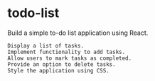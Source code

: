 # todo-list

Build a simple to-do list application using React.

```
Display a list of tasks.
Implement functionality to add tasks.
Allow users to mark tasks as completed.
Provide an option to delete tasks.
Style the application using CSS.

```
